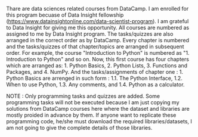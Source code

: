 Thare are data sciences related courses from DataCamp. I am enrolled for this program becuase of Data Insight fellowship
(https://www.datainsightonline.com/data-scientist-program). I am grateful to Data Insight for giving me this opportunity.
All courses are numbered as assigned to me by Data Insight program. The tasks/quizzes are also arranged in the correct order as by DataCamp. Every chapter is numbered and the tasks/quizzes of that chapter/topics are arranged in subsequent order.
For example, the course "Introduction to Python" is numbered as "1. Introduction to Python" and so on. Now, this first course has four chapters which are arranged as: 1. Python Basics, 2. Python Lists,
3. Functions and Packages, and 4. NumPy. And the tasks/assignments of chapter one : 1. Python Basics are arrenged in such form : 1.1. The Python Interface, 1.2. When to use Python,
1.3. Any comments, and 1.4. Python as a calculator.

NOTE : Only programming tasks and quizzes are added. Some programming tasks will not be executed because I am just copying my solutions from DataCamp courses here where the dataset and libraries are mostly proided in advance by them.
If anyone want to replicate these programming code, he/she must download the required libraries/datasets, I am not going to give the complete details of those libraries.
